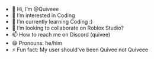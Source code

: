 - 👋 Hi, I’m @Quiveee
- 👀 I’m interested in Coding
- 🌱 I’m currently learning Coding :)
- 💞️ I’m looking to collaborate on Roblox Studio?
- 📫 How to reach me on Discord (quivee)
- 😄 Pronouns: he/him
- ⚡ Fun fact: My user should've been Quivee not Quiveee

<!---
Quiveee/Quiveee is a ✨ special ✨ repository because its `README.md` (this file) appears on your GitHub profile.
You can click the Preview link to take a look at your changes.
--->
